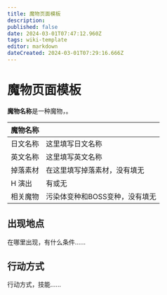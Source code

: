 ```yaml
---
title: 魔物页面模板
description: 
published: false
date: 2024-03-01T07:47:12.960Z
tags: wiki-template
editor: markdown
dateCreated: 2024-03-01T07:29:16.666Z
---
```


# 魔物页面模板

**魔物名称**是一种<!-- 普通？污染体？BOSS？ -->魔物，<!-- 这里进行简要描述，描述其特征 -->。

<!-- 在这里放置图像 -->

| 魔物名称 ||
| - | - |
| 日文名称 | <span lang="ja">这里填写日文名称</span> |
| 英文名称 | 这里填写英文名称 |
| 掉落素材 | 在这里填写掉落素材，没有填无 |
| H 演出 | 有或无 |
| 相关魔物 | 污染体变种和BOSS变种，没有填无 |

## 出现地点

在哪里出现，有什么条件......

## 行动方式

行动方式，技能......

<!-- 根据需要自行增删章节 -->